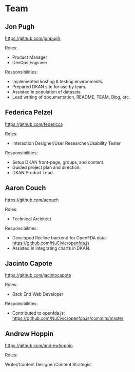 Team
====

## Jon Pugh

https://github.com/jonpugh

Roles:
- Product Manager
- DevOps Engineer

Responsibilities:
- Implemented hosting & testing environments.
- Prepared DKAN site for use by team.
- Assisted in population of datasets.
- Lead writing of documentation, README, TEAM, Blog, etc.

## Federica Pelzel

https://github.com/federicca

Roles:
- Interaction Designer/User Researcher/Usability Tester

Responsibilities:
- Setup DKAN front-page, groups, and content.
- Guided project plan and direction.
- DKAN Product Lead.

## Aaron Couch

https://github.com/acouch

Roles:
- Technical Architect

Responsibilities:
- Developed Recline backend for OpenFDA data: https://github.com/NuCivic/openfda.js
- Assisted in integrating charts in DKAN.

## Jacinto Capote

https://github.com/jacintocapote

Roles:
- Back End Web Developer

Responsibilities:
- Contributed to openfda.js: https://github.com/NuCivic/openfda.js/commits/master

## Andrew Hoppin

https://github.com/andrewhoppin

Roles:

Writer/Content Designer/Content Strategist
